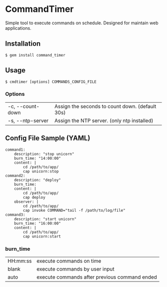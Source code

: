 # CommandTimer

Simple tool to execute commands on schedule. Designed for maintain web applications.

## Installation

    $ gem install command_timer

## Usage

    $ cmdtimer [options] COMMANDS_CONFIG_FILE

### Options

<table>
  <tr><td>-c, --count-down</td><td>Assign the seconds to count down. (default 30s)</td></tr>
  <tr><td>-s, --ntp-server</td><td>Assign the NTP server. (only ntp installed)</td></tr>
</table>

## Config File Sample (YAML)

    command1:
        description: "stop unicorn"
		burn_time: "14:00:00"
		content: |
			cd /path/to/app/
			cap unicorn:stop
	command2:
		description: "deploy"
		burn_time:
		content: |
			cd /path/to/app/
			cap deploy
		observer: |
			cd /path/to/app/
			cap invoke COMMAND="tail -f /path/to/log/file"
    command3:
        description: "start unicorn"
		burn_time: "16:00:00"
		content: |
			cd /path/to/app/
			cap unicorn:start

### burn_time

<table>
  <tr><td>HH:mm:ss</td><td>execute commands on time</td></tr>
  <tr><td>blank</td><td>execute commands by user input</td></tr>
  <tr><td>auto</td><td>execute commands after previous command ended</td></tr>
</table>
